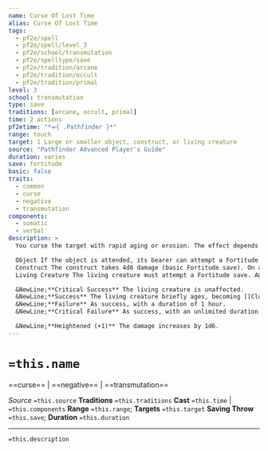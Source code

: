 ```yaml
---
name: Curse Of Lost Time
alias: Curse Of Lost Time
tags:
  - pf2e/spell
  - pf2e/spell/level_3
  - pf2e/school/transmutation
  - pf2e/spelltype/save
  - pf2e/tradition/arcane
  - pf2e/tradition/occult
  - pf2e/tradition/primal
level: 3
school: transmutation
type: save
traditions: [arcane, occult, primal]
time: 2 actions
pf2etime: "*⬺{ .Pathfinder }*"
range: touch
target: 1 Large or smaller object, construct, or living creature
source: "Pathfinder Advanced Player's Guide"
duration: varies
save: fortitude
basic: false
traits:
  - common
  - curse
  - negative
  - transmutation
components:
  - somatic
  - verbal
description: >
  You curse the target with rapid aging or erosion. The effect depends on whether the target is an object, a construct, or a living creature. Artifacts and objects and constructs made of precious materials (as determined by the GM), are immune.

  Object If the object is attended, its bearer can attempt a Fortitude save. If the bearer fails or the object is unattended, the object immediately takes 4d6 damage (applying Hardness normally) and the item is cursed with an unlimited duration. Until the curse ends, the item becomes shoddy and can't be Repaired, and the curse attempts to counteract any spell that would restore the object's Hit Points. [[Remove Curse]] can target an item affected by this spell.
  Construct The construct takes 4d6 damage (basic Fortitude save). On a failure, for 1 hour the construct is [[Clumsy]] 1, is [[Enfeebled]] 1, and can't be Repaired, and the curse attempts to counteract any spell that would restore the construct's Hit Points. On a critical failure, these effects have an unlimited duration.
  Living Creature The living creature must attempt a Fortitude save. Ageless creatures are immune.

  &NewLine;**Critical Success** The living creature is unaffected.
  &NewLine;**Success** The living creature briefly ages, becoming [[Clumsy]] 1 and [[Enfeebled]] 1 for 1 round.
  &NewLine;**Failure** As success, with a duration of 1 hour.
  &NewLine;**Critical Failure** As success, with an unlimited duration.

  &NewLine;**Heightened (+1)** The damage increases by 1d6.
---
```

# `=this.name`
==curse== | ==negative== | ==transmutation==

*Source* `=this.source`
**Traditions** `=this.traditions`
**Cast** `=this.time` | `=this.components`
**Range** `=this.range`; **Targets** `=this.target`
**Saving Throw** `=this.save`; **Duration** `=this.duration`

***
`=this.description`